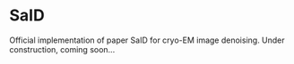 # SaID
Official implementation of paper SaID for cryo-EM image denoising.
Under construction, coming soon...
